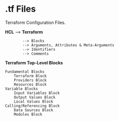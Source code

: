 # .tf Files

Terraform Configuration Files.

**HCL** --> **Terraform**

            --> Blocks
            --> Arguments, Attributes & Meta-Arguments
            --> Identifiers
            --> Comments

**Terraform Top-Level Blocks**

    Fundamental Blocks
        Terraform Block
        Providers Block
        Resources Block
    Variable Blocks
        Input Variables Block
        Output Values Block
        Local Values Block
    Calling/Referencing Block
        Data Sources Block
        Modules Block